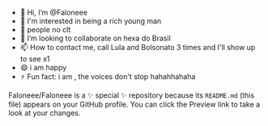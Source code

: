 - 👋 Hi, I’m @Faloneee
- 👀 I'm interested in being a rich young man
- 🌱 people no clt
- 💞️ I’m looking to collaborate on hexa do Brasil
- 📫 How to contact me, call Lula and Bolsonato 3 times and I'll show up to see x1
- 😄 i am happy
- ⚡ Fun fact: i am , the voices don't stop hahahhahaha

Faloneee/Faloneee is a ✨ special ✨ repository because its `README.md` (this file) appears on your GitHub profile.
You can click the Preview link to take a look at your changes.
